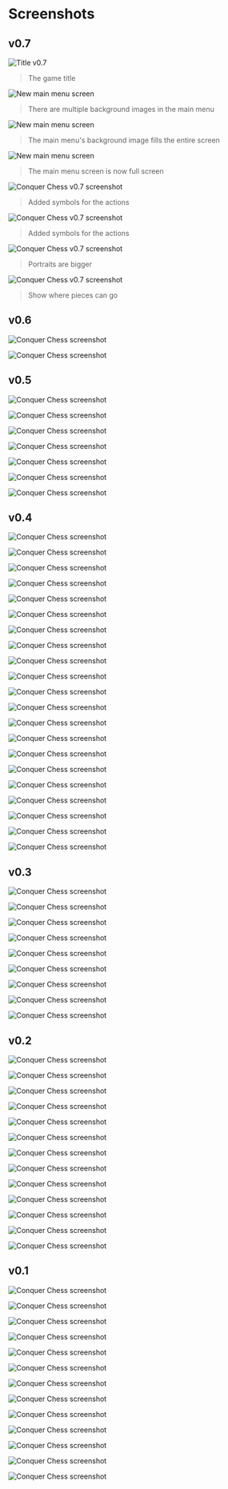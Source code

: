 # Screenshots

## v0.7

![Title v0.7](title.png)

> The game title

![New main menu screen](20250611.jpg)

> There are multiple background images in the main menu

![New main menu screen](20250610_2.jpg)

> The main menu's background image fills the entire screen

![New main menu screen](20250610_2.jpg)

> The main menu screen is now full screen

![Conquer Chess v0.7 screenshot](20230109_4.png)

> Added symbols for the actions

![Conquer Chess v0.7 screenshot](20230109_3.png)

> Added symbols for the actions

![Conquer Chess v0.7 screenshot](20230109_2.png)

> Portraits are bigger

![Conquer Chess v0.7 screenshot](20230109_1.png)

> Show where pieces can go

## v0.6

![Conquer Chess screenshot](20230108_2.png)

![Conquer Chess screenshot](20230108_1.png)

## v0.5

![Conquer Chess screenshot](20230106_2.png)

![Conquer Chess screenshot](20230106_1.png)

![Conquer Chess screenshot](20230105_4.png)

![Conquer Chess screenshot](20230105_3.png)

![Conquer Chess screenshot](20230105_2.png)

![Conquer Chess screenshot](20230105_1.png)

![Conquer Chess screenshot](20230104_1.png)

## v0.4

![Conquer Chess screenshot](20230103_4.png)

![Conquer Chess screenshot](20230103_3.png)

![Conquer Chess screenshot](20230103_2.png)

![Conquer Chess screenshot](20230103_1.png)

![Conquer Chess screenshot](20230101_1.png)

![Conquer Chess screenshot](20221231_1.png)

![Conquer Chess screenshot](20221224_1.png)

![Conquer Chess screenshot](20220816_1.png)

![Conquer Chess screenshot](20220812_1.png)

![Conquer Chess screenshot](20220811_4.png)

![Conquer Chess screenshot](20220811_3.png)

![Conquer Chess screenshot](20220811_2.png)

![Conquer Chess screenshot](20220811_1.png)

![Conquer Chess screenshot](20220808_1.png)

![Conquer Chess screenshot](20220807_1.png)

![Conquer Chess screenshot](20220804_1.png)

![Conquer Chess screenshot](20220802_1.png)

![Conquer Chess screenshot](20220801_4.png)

![Conquer Chess screenshot](20220801_3.png)

![Conquer Chess screenshot](20220801_2.png)

![Conquer Chess screenshot](20220801_1.png)

## v0.3

![Conquer Chess screenshot](20220729_2.png)

![Conquer Chess screenshot](20220729_1.png)

![Conquer Chess screenshot](20220728_2.png)

![Conquer Chess screenshot](20220728_1.png)

![Conquer Chess screenshot](20220727_3.png)

![Conquer Chess screenshot](20220727_2.png)

![Conquer Chess screenshot](20220727_1.png)

![Conquer Chess screenshot](20220724_2.png)

![Conquer Chess screenshot](20220724_1.png)

## v0.2

![Conquer Chess screenshot](20220721_2.png)

![Conquer Chess screenshot](20220721_1.png)

![Conquer Chess screenshot](20220720_1.png)

![Conquer Chess screenshot](20220718_3.png)

![Conquer Chess screenshot](20220718_2.png)

![Conquer Chess screenshot](20220718_1.png)

![Conquer Chess screenshot](20220717_1.png)

![Conquer Chess screenshot](20220716_1.png)

![Conquer Chess screenshot](20220715_1.png)

![Conquer Chess screenshot](20220714_4.png)

![Conquer Chess screenshot](20220714_3.png)

![Conquer Chess screenshot](20220714_2.png)

![Conquer Chess screenshot](20220714_1.png)

## v0.1

![Conquer Chess screenshot](20220713_3.png)

![Conquer Chess screenshot](20220713_2.png)

![Conquer Chess screenshot](20220713_1.png)

![Conquer Chess screenshot](20220712_6.png)

![Conquer Chess screenshot](20220712_5.png)

![Conquer Chess screenshot](20220712_4.png)

![Conquer Chess screenshot](20220712_3.png)

![Conquer Chess screenshot](20220712_2.png)

![Conquer Chess screenshot](20220712_1.png)

![Conquer Chess screenshot](20220711_4.png)

![Conquer Chess screenshot](20220711_3.png)

![Conquer Chess screenshot](20220711_2.png)

![Conquer Chess screenshot](20220711_1.png)

